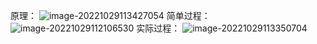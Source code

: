
原理：
![image-20221029113427054](C:\Users\moush\AppData\Roaming\Typora\typora-user-images\image-20221029113427054.png)
简单过程：
![image-20221029112106530](C:\Users\moush\AppData\Roaming\Typora\typora-user-images\image-20221029112106530.png)
实际过程：
![image-20221029113350704](C:\Users\moush\AppData\Roaming\Typora\typora-user-images\image-20221029113350704.png)

